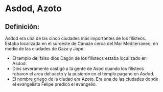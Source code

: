 # Asdod, Azoto

## Definición: 

Asdod era una de las cinco ciudades más importantes de los filisteos. Estaba localizada en el suroeste de Canaán cerca del Mar Mediterraneo, en medio de las ciudades de Gaza y Jope.

* El templo del falso dios Dagón de los filisteos estaba localizado en Asdod.
* Dios severamente castigó a la gente de Asod cuando los filisteos robaron el arca del pacto y la pusieron en el templo pagano en Asdod.
* El nombre griego de la ciudad era Azoto. Era una de las ciudades donde el evangelista Felipe predicó el evangelio.


